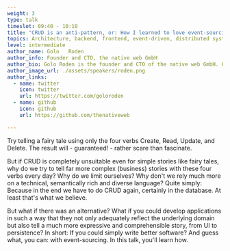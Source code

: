 ```yaml
---
weight: 3
type: talk
timeslot: 09:40 - 10:10
title: "CRUD is an anti-pattern, or: How I learned to love event-sourcing"
topics: Architecture, backend, frontend, event-driven, distributed systems
level: intermediate
author_name: Golo	Roden
author_info: Founder and CTO, the native web GmbH
author_bio: Golo Roden is the founder and CTO of the native web GmbH. He advises companies on the design, architecture and development of distributed web and cloud applications and APIs, based on event-sourcing, CQRS and Domain-Driven Design (DDD). In the past 20 years, I''ve given more than 500 conference talks and wrote more than 1.000 articles for various IT magazines. I run a YouTube channel with currently > 23.000 subscribers on IT topics.
author_image_url: ./assets/speakers/roden.png
author_links: 
  - name: twitter
    icon: twitter
    url: https://twitter.com/goloroden
  - name: github
    icon: github
    url: https://github.com/thenativeweb

---
```

Try telling a fairy tale using only the four verbs Create, Read, Update, and Delete. The result will - guaranteed! - rather scare than fascinate.

But if CRUD is completely unsuitable even for simple stories like fairy tales, why do we try to tell far more complex (business) stories with these four verbs every day? Why do we limit ourselves? Why don't we rely much more on a technical, semantically rich and diverse language? Quite simply: Because in the end we have to do CRUD again, certainly in the database. At least that's what we believe.

But what if there was an alternative? What if you could develop applications in such a way that they not only adequately reflect the underlying domain but also tell a much more expressive and comprehensible story, from UI to persistence? In short: If you could simply write better software? And guess what, you can: with event-sourcing. In this talk, you'll learn how.
